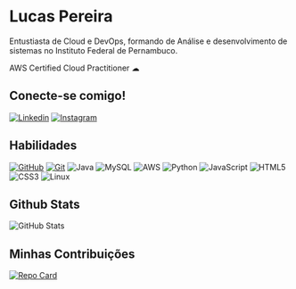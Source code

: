 # Lucas Pereira
Entustiasta de Cloud e DevOps, formando de Análise e desenvolvimento 
de sistemas no Instituto Federal de Pernambuco.

AWS Certified Cloud Practitioner ☁
## Conecte-se comigo!
[![Linkedin](https://img.shields.io/badge/Linkedin-16161d?style=for-the-badge&logo=github&logoColor=fff)](https://github.com/Atroirr)
[![Instagram](https://img.shields.io/badge/Instagram-fff?style=for-the-badge&logo=instagram&logoColor=0D0D0D)](https://www.instagram.com/lucas.__.pereira/)
## Habilidades
[![GitHub](https://img.shields.io/badge/GitHub-fff?style=for-the-badge&logo=github&logoColor=0D0D0D)](https://docs.github.com/)
[![Git](https://img.shields.io/badge/Git-0D0D0D?style=for-the-badge&logo=git&logoColor=fff)](https://git-scm.com/doc)
![Java](https://img.shields.io/badge/java-fff.svg?style=for-the-badge&logo=openjdk&logoColor=0D0D0D)
![MySQL](https://img.shields.io/badge/mysql-0D0D0D.svg?style=for-the-badge&logo=mysql&logoColor=white)
![AWS](https://img.shields.io/badge/AWS-fff.svg?style=for-the-badge&logo=amazon-aws&logoColor=0D0D0D)
![Python](https://img.shields.io/badge/python-0D0D0D?style=for-the-badge&logo=python&logoColor=fff)
![JavaScript](https://img.shields.io/badge/javascript-fff.svg?style=for-the-badge&logo=javascript&logoColor=0D0D0D)
![HTML5](https://img.shields.io/badge/html5-0D0D0D.svg?style=for-the-badge&logo=html5&logoColor=fff)
![CSS3](https://img.shields.io/badge/css3-fff.svg?style=for-the-badge&logo=css3&logoColor=0D0D0D)
![Linux](https://img.shields.io/badge/Linux-0D0D0D?style=for-the-badge&logo=linux&logoColor=fff)



## Github Stats
![GitHub Stats](https://github-readme-stats.vercel.app/api?username=atroirr&theme=transparent&bg_color=0D0D0D&border_color=fff&show_icons=true&icon_color=fff&title_color=fff&text_color=fff&hide_title=true&hide=stars)

## Minhas Contribuições
[![Repo Card](https://github-readme-stats.vercel.app/api/pin/?username=atroirr&repo=dio-lab-open-source&bg_color=0D0D0D&border_color=fff&show_icons=true&icon_color=fff&title_color=fff&text_color=fff)](https://github.com/octoeli/dio-lab-open-source)
